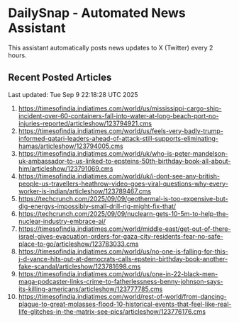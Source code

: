 # DailySnap - Automated News Assistant

This assistant automatically posts news updates to X (Twitter) every 2 hours.

## Recent Posted Articles

Last updated: Tue Sep  9 22:18:28 UTC 2025

1. https://timesofindia.indiatimes.com/world/us/mississippi-cargo-ship-incident-over-60-containers-fall-into-water-at-long-beach-port-no-injuries-reported/articleshow/123794921.cms
2. https://timesofindia.indiatimes.com/world/us/feels-very-badly-trump-informed-qatari-leaders-ahead-of-attack-still-supports-eliminating-hamas/articleshow/123794005.cms
3. https://timesofindia.indiatimes.com/world/uk/who-is-peter-mandelson-uk-ambassador-to-us-linked-to-epsteins-50th-birthday-book-all-about-him/articleshow/123791069.cms
4. https://timesofindia.indiatimes.com/world/uk/i-dont-see-any-british-people-us-travellers-heathrow-video-goes-viral-questions-why-every-worker-is-indian/articleshow/123789467.cms
5. https://techcrunch.com/2025/09/09/geothermal-is-too-expensive-but-dig-energys-impossibly-small-drill-rig-might-fix-that/
6. https://techcrunch.com/2025/09/09/nuclearn-gets-10-5m-to-help-the-nuclear-industry-embrace-ai/
7. https://timesofindia.indiatimes.com/world/middle-east/get-out-of-there-israel-gives-evacuation-orders-for-gaza-city-residents-fear-no-safe-place-to-go/articleshow/123783033.cms
8. https://timesofindia.indiatimes.com/world/us/no-one-is-falling-for-this-j-d-vance-hits-out-at-democrats-calls-epstein-birthday-book-another-fake-scandal/articleshow/123781698.cms
9. https://timesofindia.indiatimes.com/world/us/one-in-22-black-men-maga-podcaster-links-crime-to-fatherlessness-benny-johnson-says-its-killing-americans/articleshow/123777785.cms
10. https://timesofindia.indiatimes.com/world/rest-of-world/from-dancing-plague-to-great-molasses-flood-10-historical-events-that-feel-like-real-life-glitches-in-the-matrix-see-pics/articleshow/123776176.cms
